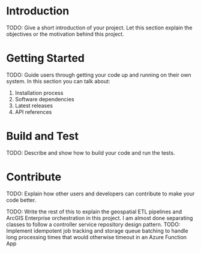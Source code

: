 # Introduction 
TODO: Give a short introduction of your project. Let this section explain the objectives or the motivation behind this project. 

# Getting Started
TODO: Guide users through getting your code up and running on their own system. In this section you can talk about:
1.	Installation process
2.	Software dependencies
3.	Latest releases
4.	API references

# Build and Test
TODO: Describe and show how to build your code and run the tests. 

# Contribute
TODO: Explain how other users and developers can contribute to make your code better. 

TODO: Write the rest of this to explain the geospatial ETL pipelines and ArcGIS Enterprise orchestration in this project. I am almost done separating classes to follow a controller service repository design pattern. 
TODO: Implement idempotent job tracking and storage queue batching to handle long processing times that would otherwise timeout in an Azure Function App

